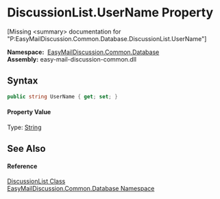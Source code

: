 DiscussionList.UserName Property
================================

[Missing &lt;summary> documentation for "P:EasyMailDiscussion.Common.Database.DiscussionList.UserName"]


  **Namespace:**  [EasyMailDiscussion.Common.Database][1]  
  **Assembly:** easy-mail-discussion-common.dll

Syntax
------

```csharp
public string UserName { get; set; }
```

#### Property Value
Type: [String][2]

See Also
--------

#### Reference
[DiscussionList Class][3]  
[EasyMailDiscussion.Common.Database Namespace][1]  

[1]: ../README.md
[2]: https://docs.microsoft.com/dotnet/api/system.string
[3]: README.md